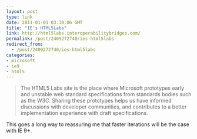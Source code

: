 ```yaml
---
layout: post
type: link
date: 2011-01-01 03:30:06 GMT
title: "IE's HTML5Labs"
link: http://html5labs.interoperabilitybridges.com/
permalink: /post/2409272740/ies-html5labs
redirect_from: 
  - /post/2409272740/ies-html5labs
categories:
- microsoft
- ie9
- html5
---
```

<blockquote>The HTML5 Labs site is the place where Microsoft prototypes early and unstable web standard specifications from standards bodies such as the W3C. Sharing these prototypes helps us have informed discussions with developer communities, and contributes to a better implementation experience with draft specifications.</blockquote>

This goes a long way to reassuring me that faster iterations will be the case with IE 9+.